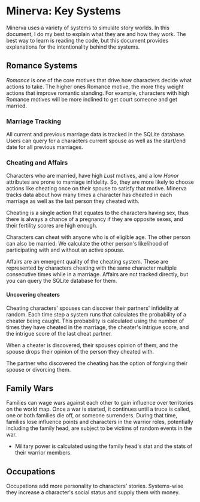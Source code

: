 # Minerva: Key Systems

Minerva uses a variety of systems to simulate story worlds. In this document, I do my best to explain what they are and how they work. The best way to learn is reading the code, but this document provides explanations for the intentionality behind the systems.

## Romance Systems

*Romance* is one of the core motives that drive how characters decide what actions to take. The higher ones Romance motive, the more they weight actions that improve romantic standing. For example, characters with high Romance motives will be more inclined to get court someone and get married.

### Marriage Tracking

All current and previous marriage data is tracked in the SQLite database. Users can query for a characters current spouse as well as the start/end date for all previous marriages.

### Cheating and Affairs

Characters who are married, have high *Lust* motives, and a low *Honor* attributes are prone to marriage infidelity. So, they are more likely to choose actions like cheating once on their spouse to satisfy that motive. Minerva tracks data about how many times a character has cheated in each marriage as well as the last person they cheated with.

Cheating is a single action that equates to the characters having sex, thus there is always a chance of a pregnancy if they are opposite sexes, and their fertility scores are high enough.

Characters can cheat with anyone who is of eligible age. The other person can also be married. We calculate the other person's likelihood of participating with and without an active spouse.

Affairs are an emergent quality of the cheating system. These are represented by characters cheating with the same character multiple consecutive times while in a marriage. Affairs are not tracked directly, but you can query the SQLite database for them.

#### Uncovering cheaters

Cheating characters' spouses can discover their partners' infidelity at random. Each time step a system runs that calculates the probability of a cheater being caught. This probability is calculated using the number of times they have cheated in the marriage, the cheater's intrigue score, and the intrigue score of the last cheat partner.

When a cheater is discovered, their spouses opinion of them, and the spouse drops their opinion of the person they cheated with.

The partner who discovered the cheating has the option of forgiving their spouse or divorcing them.

## Family Wars

Families can wage wars against each other to gain influence over territories on the world map. Once a war is started, it continues until a truce is called, one or both families die off, or someone surrenders. During that time, families lose influence points and characters in the warrior roles, potentially including the family head, are subject to be victims of random events in the war.

- Military power is calculated using the family head's stat and the stats of their warrior members.

## Occupations

Occupations add more personality to characters' stories. Systems-wise they increase a character's social status and supply them with money.

